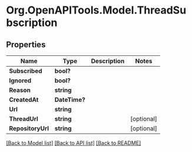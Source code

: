 # Org.OpenAPITools.Model.ThreadSubscription

## Properties

Name | Type | Description | Notes
------------ | ------------- | ------------- | -------------
**Subscribed** | **bool?** |  | 
**Ignored** | **bool?** |  | 
**Reason** | **string** |  | 
**CreatedAt** | **DateTime?** |  | 
**Url** | **string** |  | 
**ThreadUrl** | **string** |  | [optional] 
**RepositoryUrl** | **string** |  | [optional] 

[[Back to Model list]](../README.md#documentation-for-models) [[Back to API list]](../README.md#documentation-for-api-endpoints) [[Back to README]](../README.md)

